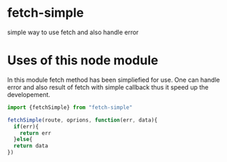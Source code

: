 # fetch-simple
simple way to use fetch and also handle error

# Uses of this node module
In this module fetch method has been simpliefied for use. One can handle error and also result of fetch with simple callback thus it speed up the developement.

```js
import {fetchSimple} from "fetch-simple"

fetchSimple(route, oprions, function(err, data){
  if(err){
    return err
  }else{
  return data
})

```
